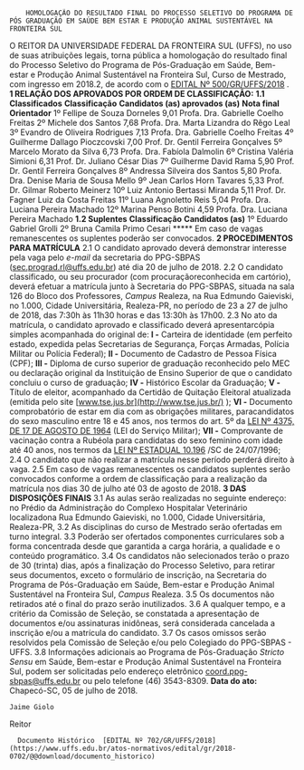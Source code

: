         HOMOLOGAÇÃO DO RESULTADO FINAL DO PROCESSO SELETIVO DO PROGRAMA DE PÓS GRADUAÇÃO EM SAÚDE BEM ESTAR E PRODUÇÃO ANIMAL SUSTENTÁVEL NA FRONTEIRA SUL  

 O REITOR DA UNIVERSIDADE FEDERAL DA FRONTEIRA SUL (UFFS), no uso de suas atribuições legais, torna pública a homologação do resultado final do Processo Seletivo do Programa de Pós-Graduação em Saúde, Bem-estar e Produção Animal Sustentável na Fronteira Sul, Curso de Mestrado, com ingresso em 2018.2, de acordo com o [EDITAL Nº 500/GR/UFFS/2018](https://www.uffs.edu.br/atos-normativos/edital/gr/2018-0500)  .  **1 RELAÇÃO DOS APROVADOS POR ORDEM DE CLASSIFICAÇÃO:**  **1.1 Classificados**      **Classificação**    **Candidatos (as) aprovados (as)**    **Nota final**    **Orientador**      1º   Fellipe de Souza Dorneles   9,01   Profa. Dra. Gabrielle Coelho Freitas     2º   Michele dos Santos   7,68   Profa. Dra. Marta Lizandra do Rêgo Leal     3º   Evandro de Oliveira Rodrigues   7,13   Profa. Dra. Gabrielle Coelho Freitas     4º   Guilherme Dallago Pioczcovski   7,00   Prof. Dr. Gentil Ferreira Gonçalves     5º   Marcelo Morato da Silva   6,73   Profa. Dra. Fabíola Dalmolin     6º   Cristina Valéria Simioni   6,31   Prof. Dr. Juliano César Dias     7º   Guilherme David Rama   5,90   Prof. Dr. Gentil Ferreira Gonçalves     8º   Andressa Silveira dos Santos   5,80   Profa. Dra. Denise Maria de Sousa Mello     9º   Jean Carlos Horn Tavares   5,33   Prof. Dr. Gilmar Roberto Meinerz     10º   Luiz Antonio Bertassi Miranda   5,11   Prof. Dr. Fagner Luiz da Costa Freitas     11º   Luana Agnoletto Reis   5,04   Profa. Dra. Luciana Pereira Machado     12º   Marina Penso Botini   4,59   Profa. Dra. Luciana Pereira Machado     **1.2 Suplentes**      **Classificação**    **Candidatos (as)**      1º   Eduardo Gabriel Grolli     2º   Bruna Camila Primo Cesari     ***** Em caso de vagas remanescentes os suplentes poderão ser convocados.  **2 PROCEDIMENTOS PARA MATRÍCULA**  2.1 O candidato aprovado deverá demonstrar interesse pela vaga pelo *e-mail* da secretaria do PPG-SBPAS (sec.prograd.rl@uffs.edu.br) até dia 20 de julho de 2018. 2.2 O candidato classificado, ou seu procurador (com procuraçãoreconhecida em cartório), deverá efetuar a matrícula junto à Secretaria do PPG-SBPAS, situada na sala 126 do Bloco dos Professores, *Campus* Realeza, na Rua Edmundo Gaieviski, no 1.000, Cidade Universitária, Realeza-PR, no período de 23 a 27 de julho de 2018, das 7:30h às 11h30 horas e das 13:30h às 17h00. 2.3 No ato da matrícula, o candidato aprovado e classificado deverá apresentarcópia simples acompanhada do original de: **I -** Carteira de identidade (em perfeito estado, expedida pelas Secretarias de Segurança, Forças Armadas, Polícia Militar ou Polícia Federal); **II -** Documento de Cadastro de Pessoa Física (CPF); **III -** Diploma de curso superior de graduação reconhecido pelo MEC ou declaração original da Instituição de Ensino Superior de que o candidato concluiu o curso de graduação; **IV -** Histórico Escolar da Graduação; **V -** Título de eleitor, acompanhado da Certidão de Quitação Eleitoral atualizada (emitida pelo site [www.tse.jus.br](http://www.tse.jus.br/)  ); **VI -** Documento comprobatório de estar em dia com as obrigações militares, paracandidatos do sexo masculino entre 18 e 45 anos, nos termos do art. 5º da [LEI Nº 4375, DE 17 DE AGOSTO DE 1964](http://www.planalto.gov.br/ccivil_03/leis/l4375.htm)  (LEI do Serviço Militar); **VII -** Comprovante de vacinação contra a Rubéola para candidatas do sexo feminino com idade até 40 anos, nos termos da [LEI Nº ESTADUAL 10.196](http://leis.alesc.sc.gov.br/html/1996/10191_1996_Lei_promulgada.html)  /SC de 24/07/1996; 2.4 O candidato que não realizar a matrícula nesse período perderá direito à vaga. 2.5 Em caso de vagas remanescentes os candidatos suplentes serão convocados conforme a ordem de classificação para a realização da matrícula nos dias 30 de julho até 03 de agosto de 2018.  **3 DAS DISPOSIÇÕES FINAIS**  3.1 As aulas serão realizadas no seguinte endereço: no Prédio da Administração do Complexo Hospitalar Veterinário localizadona Rua Edmundo Gaieviski, no 1.000, Cidade Universitária, Realeza-PR, 3.2 As disciplinas do curso de Mestrado serão ofertadas em turno integral.  3.3 Poderão ser ofertados componentes curriculares sob a forma concentrada desde que garantida a carga horária, a qualidade e o conteúdo programático. 3.4 Os candidatos não selecionados terão o prazo de 30 (trinta) dias, após a finalização do Processo Seletivo, para retirar seus documentos, exceto o formulário de inscrição, na Secretaria do Programa de Pós-Graduação em Saúde, Bem-estar e Produção Animal Sustentável na Fronteira Sul, *Campus* Realeza.  3.5 Os documentos não retirados até o final do prazo serão inutilizados.  3.6 A qualquer tempo, e a critério da Comissão de Seleção, se constatada a apresentação de documentos e/ou assinaturas inidôneas, será considerada cancelada a inscrição e/ou a matrícula do candidato. 3.7 Os casos omissos serão resolvidos pela Comissão de Seleção e/ou pelo Colegiado do PPG-SBPAS - UFFS. 3.8 Informações adicionais ao Programa de Pós-Graduação *Stricto Sensu* em Saúde, Bem-estar e Produção Animal Sustentável na Fronteira Sul, podem ser solicitadas pelo endereço eletrônico coord.ppg-sbpas@uffs.edu.br ou pelo telefone (46) 3543-8309.      **Data do ato:** Chapecó-SC, 05 de julho de 2018.   
 

    Jaime Giolo   
 Reitor 

      Documento Histórico  [EDITAL Nº 702/GR/UFFS/2018](https://www.uffs.edu.br/atos-normativos/edital/gr/2018-0702/@@download/documento_historico)     
      